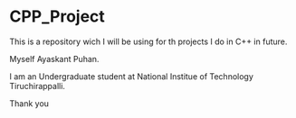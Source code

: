 # CPP_Project

This is a repository wich I will be using for th projects I do in C++ in future.

Myself Ayaskant Puhan.

I am an Undergraduate student at National Institue of Technology Tiruchirappalli.

Thank you
